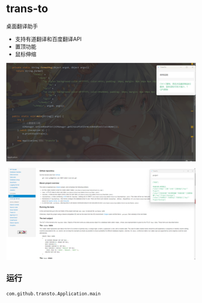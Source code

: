 # trans-to
桌面翻译助手
- 支持有道翻译和百度翻译API
- 置顶功能
- 鼠标伸缩

![demo.png](images/demo1.png)

![demo.png](images/demo2.png)

## 运行
`com.github.transto.Application.main`
